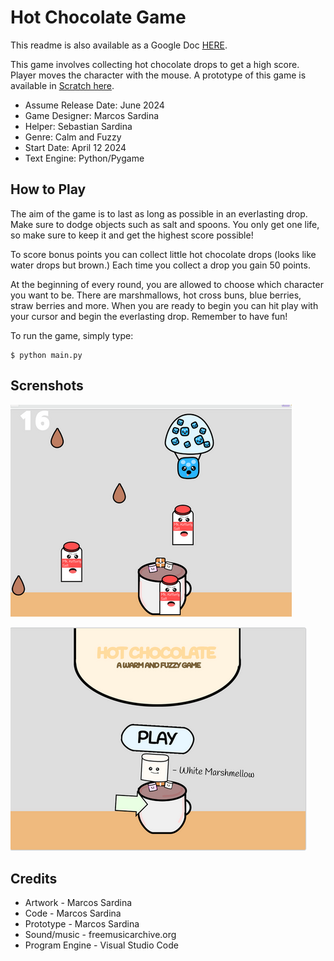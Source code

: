 # Hot Chocolate Game

This readme is also available as a Google Doc [HERE](https://docs.google.com/document/d/1cDrDadCQB5LwrXKbIPsh17OuDDUc_q9WbHNSPAtf7zg/edit).

This game involves collecting hot chocolate drops to get a high score. Player moves the character with the mouse. A prototype of this game is available in [Scratch here](https://scratch.mit.edu/projects/996862713/).

* Assume Release Date: June 2024
* Game Designer: Marcos Sardina
* Helper: Sebastian Sardina
* Genre: Calm and Fuzzy
* Start Date: April 12 2024
* Text Engine: Python/Pygame

## How to Play

The aim of the game is to last as long as possible in an everlasting drop. Make sure to dodge objects such as salt and spoons. You only get one life, so make sure to keep it and get the highest score possible!

To score bonus points you can collect little hot chocolate drops (looks like water drops but brown.)  Each time you collect a drop you gain 50 points.

At the beginning of every round, you are allowed to choose which character you want to be. There are marshmallows, hot cross buns, blue berries, straw berries and more. When you are ready to begin you can hit play with your cursor and begin the everlasting drop. Remember to have fun! 

To run the game, simply type:

```shell
$ python main.py
```


## Screnshots

![sap1](snaphshots/playing.small.png)

![sap2](snaphshots/title.small.png)

## Credits

* Artwork - Marcos Sardina
* Code - Marcos Sardina
* Prototype - Marcos Sardina
* Sound/music - freemusicarchive.org
* Program Engine - Visual Studio Code
